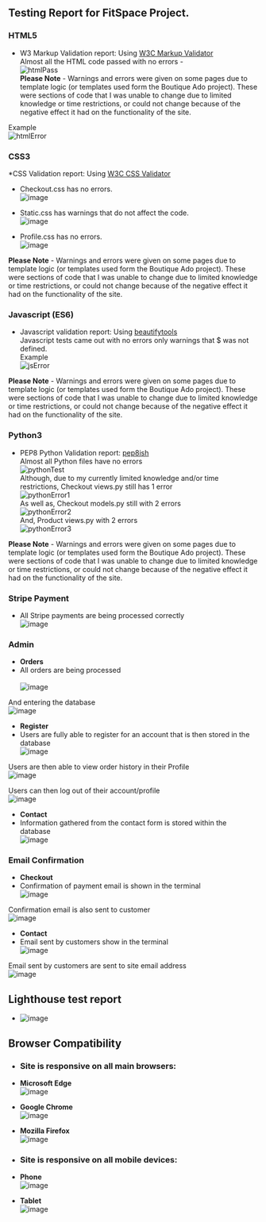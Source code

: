## Testing Report for FitSpace Project.

### HTML5 

* W3 Markup Validation report: Using [W3C Markup Validator](https://validator.w3.org/)<br>
Almost all the HTML code passed with no errors - <br>
![htmlPass](https://user-images.githubusercontent.com/95102264/201435675-4fbbdf42-c2f9-4922-8377-d4077d32f20e.png)<br>
**Please Note** - Warnings and errors were given on some pages due to template logic (or templates used form the Boutique Ado project). These were sections of code that I was unable to change due to limited knowledge or time restrictions, or could not change because of the negative effect it had on the functionality of the site.<br>

Example<br>
![htmlError](https://user-images.githubusercontent.com/95102264/201492350-e81c45c8-3fe4-4f54-8c78-b9f96abd36e5.png)

### CSS3 
*CSS Validation report: Using [W3C CSS Validator](https://jigsaw.w3.org/css-validator/)<br>

* Checkout.css has no errors. <br>
![image](https://user-images.githubusercontent.com/95102264/201081802-d9a82003-a816-4478-bc99-640d591de7d9.png)

* Static.css has warnings that do not affect the code. <br>
![image](https://user-images.githubusercontent.com/95102264/201081663-98a78196-7a0d-4457-bbed-1c626ffd0333.png)

* Profile.css has no errors. <br>
![image](https://user-images.githubusercontent.com/95102264/201437098-7be56b9e-0d28-469f-9d64-e4c2a23e1a4e.png)<br>

**Please Note** - Warnings and errors were given on some pages due to template logic (or templates used form the Boutique Ado project). These were sections of code that I was unable to change due to limited knowledge or time restrictions, or could not change because of the negative effect it had on the functionality of the site.<br>

### Javascript (ES6) 

* Javascript validation report: Using [beautifytools](https://beautifytools.com/javascript-validator.php)<br>
Javascript tests came out with no errors only warnings that $ was not defined.<br>
Example <br>
![jsError](https://user-images.githubusercontent.com/95102264/201492529-d2b4144f-64ce-4271-b8d6-1ade099e636b.png)<br>

**Please Note** - Warnings and errors were given on some pages due to template logic (or templates used form the Boutique Ado project). These were sections of code that I was unable to change due to limited knowledge or time restrictions, or could not change because of the negative effect it had on the functionality of the site.<br>

### Python3 

* PEP8 Python Validation report: [pep8ish](https://pep8ish.herokuapp.com/)<br>
Almost all Python files have no errors<br>
![pythonTest](https://user-images.githubusercontent.com/95102264/201492664-fb130a63-f954-4044-86b9-fb6f3ad1f7d6.png)<br>
Although, due to my currently limited knowledge and/or time restrictions, Checkout views.py still has 1 error <br>
![pythonError1](https://user-images.githubusercontent.com/95102264/201492831-1a4e2e18-05a6-4b2c-b47b-2a5c7f8c3b59.png)<br>
As well as, Checkout models.py still with 2 errors <br>
![pythonError2](https://user-images.githubusercontent.com/95102264/201492895-7ea1eb8c-9c8c-4373-9d22-ced84453c895.png)<br>
And, Product views.py with 2 errors <br>
![pythonError3](https://user-images.githubusercontent.com/95102264/201492987-80f7467e-9e2f-4576-b8e9-92f05c2c5e7f.png)


**Please Note** - Warnings and errors were given on some pages due to template logic (or templates used form the Boutique Ado project). These were sections of code that I was unable to change due to limited knowledge or time restrictions, or could not change because of the negative effect it had on the functionality of the site.<br>

### Stripe Payment

* All Stripe payments are being processed correctly<br>
![image](https://user-images.githubusercontent.com/95102264/201218882-86b79ac6-cc17-415b-a188-ac6fc2b046ef.png)

### Admin

* **Orders**
* All orders are being processed <br>  
![image](https://user-images.githubusercontent.com/95102264/201215815-f0250465-525b-4476-8066-5d3bec728113.png)<br>

And entering the database <br>
![image](https://user-images.githubusercontent.com/95102264/201216126-fa7b36d5-2bb4-4252-a797-9cff81cdc88c.png)

* **Register**
* Users are fully able to register for an account that is then stored in the database<br>
![image](https://user-images.githubusercontent.com/95102264/201216666-34ebb66e-b698-4123-ad12-cc1794833385.png)<br>

Users are then able to view order history in their Profile <br>
![image](https://user-images.githubusercontent.com/95102264/201217048-34840a0d-53cd-47f2-805e-2e32517772cb.png)<br>

Users can then log out of their account/profile <br>
![image](https://user-images.githubusercontent.com/95102264/201217404-e37fdeb1-c76f-4a64-8b47-c23174adfa8b.png)

* **Contact**
* Information gathered from the contact form is stored within the database <br>
![image](https://user-images.githubusercontent.com/95102264/201218298-7e504117-d94d-4ffb-8b8c-319a47e69f96.png)

### Email Confirmation

* **Checkout** 
* Confirmation of payment email is shown in the terminal<br>
![image](https://user-images.githubusercontent.com/95102264/201415640-83ab3561-34c6-451c-8b07-b7494757c3d9.png)<br>

Confirmation email is also sent to customer <br>
![image](https://user-images.githubusercontent.com/95102264/201422817-a9655999-de3f-490d-88c7-5308939b9482.png)

* **Contact**
* Email sent by customers show in the terminal<br>
![image](https://user-images.githubusercontent.com/95102264/201416497-71e99d41-68e8-4d7f-9b76-8f56e1f34f37.png)<br>

Email sent by customers are sent to site email address<br>
![image](https://user-images.githubusercontent.com/95102264/201417935-a260b501-731f-4802-a55d-224e206d902e.png)



## Lighthouse test report

* ![image](https://user-images.githubusercontent.com/95102264/200916026-ce92c4e1-8dd3-49dd-8e3e-8718644954d1.png)

## Browser Compatibility

* ### Site is responsive on all main browsers:

* **Microsoft Edge** <br>
![image](https://user-images.githubusercontent.com/95102264/200917199-a76f072b-3559-435e-a8ab-580bac68bf6c.png)

* **Google Chrome** <br>
![image](https://user-images.githubusercontent.com/95102264/200917558-3b8923f0-1aea-4da6-9eba-fd10aa62ab80.png)

* **Mozilla Firefox** <br>
![image](https://user-images.githubusercontent.com/95102264/200918257-aab2228c-8729-4c20-8cbd-0c31a00e8246.png)

* ### Site is responsive on all mobile devices:

* **Phone** <br>
![image](https://user-images.githubusercontent.com/95102264/200919414-61d02a1b-33f1-4424-915e-cc59ada0a957.png)


* **Tablet** <br>
![image](https://user-images.githubusercontent.com/95102264/200919700-bc1d34a3-699a-4daa-82b2-e68108bd2802.png)